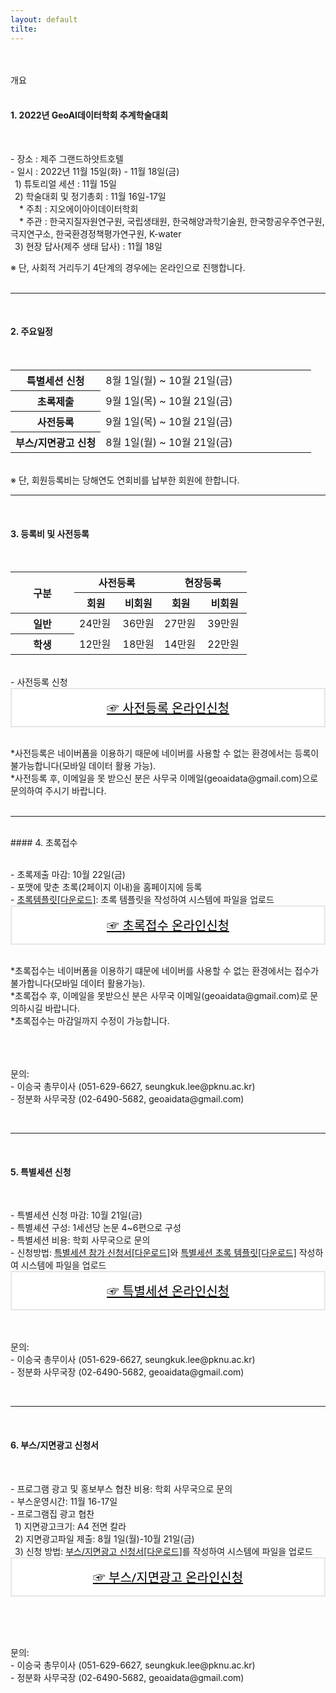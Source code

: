 ```yaml
---
layout: default
tilte:
---
```

<br>
<br>

<div class="gayheader">
  <span>개요</span>
  <div></div>
</div>

<br>

#### 1. 2022년 GeoAI데이터학회 추계학술대회

<br>
<p>
- 장소 : 제주 그랜드하얏트호텔<br>
- 일시 : 2022년 11월 15일(화) - 11월 18일(금)<br>
&ensp;1) 튜토리얼 세션 : 11월 15일<br>
&ensp;2) 학술대회 및 정기총회 : 11월 16일-17일<br>
&emsp;* 주최 : 지오에이아이데이터학회<br>
&emsp;* 주관 : 한국지질자원연구원, 국립생태원, 한국해양과학기술원, 한국항공우주연구원, 극지연구소, 한국환경정책평가연구원, K-water<br>
&ensp;3) 현장 답사(제주 생태 답사) : 11월 18일
</p>

※ 단, 사회적 거리두기 4단계의 경우에는 온라인으로 진행합니다.
<br><br>

<hr>

<br>

#### 2. 주요일정

<br>

<style>
  .customTable1 tr th {
    width: 30%;
  }

  .customTable2 tr td:nth-child(1) {
    width: 30%
  }
  .customTable2 tr td:nth-child(2) {
    width: 35%
  }
  .customTable2 tr td:nth-child(3) {
    width: 35%
  }

.button {
    display: block;
    background-color: white;
    border: 1px solid;
    border-width: 2px;
    border-color: #eae5e5;
    color: black;
    text-align: center;
    padding: 15px 20px;
    font-family: 'Noto Sans','맑은 고딕','Malgun Gothic',Arial,Helvetica,sans-serif,Lucida,'Grande','Microsoft YaHei','Hiragino Sans GB', 'SimSun', 'Meiryo';
    font-size: 20px;
}

  }
</style>

<table class="customTable1">
  <tr>
    <th>특별세션 신청</th>
    <td>8월 1일(월) ~ 10월 21일(금)</td>
  </tr>
  <tr>
    <th>초록제출</th>
    <td>9월 1일(목) ~ 10월 21일(금)</td>
  </tr>
  <tr>
    <th>사전등록</th>
    <td>9월 1일(목) ~ 10월 21일(금)</td>
  </tr>
  <tr>
    <th>부스/지면광고 신청</th>
    <td>8월 1일(월) ~ 10월 21일(금)</td>
  </tr>
</table><br>
※ 단, 회원등록비는 당해연도 연회비를 납부한 회원에 한합니다.

<br>

<hr> 

<br>

#### 3. 등록비 및 사전등록

<br>

<table>
  <thead>
    <tr>
      <th rowspan="2" colspan="1">구분</th>
      <th rowspan="1" colspan="2">사전등록</th>
      <th rowspan="1" colspan="2">현장등록</th>
    </tr>
    <tr>
      <th style="width: 18.33%">회원</th>
      <th style="width: 17.52%">비회원</th>
      <th style="width: 18.33%">회원</th>
      <th style="width: 18.6%">비회원</th>
    </tr>
  </thead>
  <tbody>
    <tr>
      <th style="width: 24.26%">일반</th>
      <td style="width: 18.33%">24만원</td>
      <td style="width: 17.52%">36만원</td>
      <td style="width: 18.33%">27만원</td>
      <td style="width: 18.6%">39만원</td>
    </tr>
    <tr>
      <th style="width: 26.95%" rowspan="1">학생</th>
      <td rowspan="1" style="width: 18.33%">12만원</td>
      <td rowspan="1" style="width: 17.52%">18만원</td>
      <td rowspan="1" style="width: 18.33%">14만원</td>
      <td rowspan="1" style="width: 18.6%">22만원</td>
    </tr>
  </tbody>
</table>

<p>
<br>
- 사전등록 신청<br>
<a href="https://naver.me/xTl4SjCS" target="_blank" class="button">☞ 사전등록 온라인신청</a><br>
</p>
<p class="h6">
*사전등록은 네이버폼을 이용하기 때문에 네이버를 사용할 수 없는 환경에서는 등록이 불가능합니다(모바일 데이터 활용 가능).<br>
*사전등록 후, 이메일을 못 받으신 분은 사무국 이메일(geoaidata@gmail.com)으로 문의하여 주시기 바랍니다.<br><br>
</p>



<hr>

<br>
#### 4. 초록접수

<p>
<br>
- 초록제출 마감: 10월 22일(금)<br>
- 포맷에 맞춘 초록(2페이지 이내)을 홈페이지에 등록<br>
- <a href="../file/abstract_template.docx" download>초록템플릿[다운로드]</a>: 초록 템플릿을 작성하여 시스템에 파일을 업로드<br>
<a href="https://naver.me/Gd6q1tKy" target="_blank" class="button">☞ 초록접수 온라인신청</a><br>
<!-- - 초록템플릿(*.doc): 초록 템플릿을 작성하여 시스템에 파일을 업로드<br>
<a href="https://www.google.com" class="button">☞ 초록템플릿(*.doc)</a> -->
</p>

<p class="h6">
*초록접수는 네이버폼을 이용하기 떄문에 네이버를 사용할 수 없는 환경에서는 접수가 불가합니다(모바일 데이터 활용가능).<br>
*초록접수 후, 이메일을 못받으신 분은 사무국 이메일(geoaidata@gmail.com)로 문의하시길 바랍니다.<br>
*초록접수는 마감일까지 수정이 가능합니다.<br><br><br>
</p>

<p class="h6">
<br>
문의:<br>
- 이승국 총무이사 (051-629-6627, seungkuk.lee@pknu.ac.kr)<br>
- 정분화 사무국장 (02-6490-5682, geoaidata@gmail.com)<br>
</p>

<br>

<hr>

<br>


<h4>5. 특별세션 신청</h4>
<br>

<p>
- 특별세션 신청 마감: 10월 21일(금)<br>
- 특별셰션 구성: 1세션당 논문 4~6편으로 구성<br>
- 특별세션 비용: 학회 사무국으로 문의<br>
- 신청방법: <a href="../file/특별세션신청서.hwp" download>특별세션 참가 신청서[다운로드]</a>와 <a href="../file/특별세션_초록접수.xlsx" download>특별세션 초록 템플릿[다운로드]</a> 작성하여 시스템에 파일을 업로드<br>
<a href="https://naver.me/5x0Mn5vs" target="_blank" class="button">☞ 특별세션 온라인신청</a><br>
</p>

<p class="h6">
<br>
문의:<br>
- 이승국 총무이사 (051-629-6627, seungkuk.lee@pknu.ac.kr)<br>
- 정분화 사무국장 (02-6490-5682, geoaidata@gmail.com)<br>
</p>
<br>
<hr>

<br>
<h4>6. 부스/지면광고 신청서</h4>
<br>
<p>
- 프로그램 광고 및 홍보부스 협찬 비용: 학회 사무국으로 문의<br>
- 부스운영시간: 11월 16-17일<br>
- 프로그램집 광고 협찬<br>
&ensp;1) 지면광고크기: A4 전면 칼라<br>
&ensp;2) 지면광고파일 제출: 8월 1일(월)-10월 21일(금)<br>
&ensp;3) 신청 방법: <a href="../file/부스_지면광고_신청서.hwp" download>부스/지면광고 신청서[다운로드]</a>를 작성하여 시스템에 파일을 업로드<br>
<a href="https://naver.me/5Ildsv7s" target="_blank" class="button">☞ 부스/지면광고 온라인신청</a><br>
</p>
<br>
<p class="h6">
<br>
문의:<br>
- 이승국 총무이사 (051-629-6627, seungkuk.lee@pknu.ac.kr)<br>
- 정분화 사무국장 (02-6490-5682, geoaidata@gmail.com)<br>
</p>
<br>


